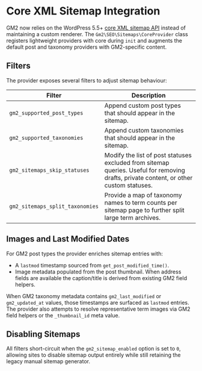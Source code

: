 # Core XML Sitemap Integration

GM2 now relies on the WordPress 5.5+ [core XML sitemap API](https://make.wordpress.org/core/2020/07/22/wordpress-5-5-introduces-xml-sitemaps/) instead of maintaining a custom renderer. The `Gm2\SEO\Sitemaps\CoreProvider` class registers lightweight providers with core during `init` and augments the default post and taxonomy providers with GM2-specific content.

## Filters

The provider exposes several filters to adjust sitemap behaviour:

| Filter | Description |
| ------ | ----------- |
| `gm2_supported_post_types` | Append custom post types that should appear in the sitemap. |
| `gm2_supported_taxonomies` | Append custom taxonomies that should appear in the sitemap. |
| `gm2_sitemaps_skip_statuses` | Modify the list of post statuses excluded from sitemap queries. Useful for removing drafts, private content, or other custom statuses. |
| `gm2_sitemaps_split_taxonomies` | Provide a map of taxonomy names to term counts per sitemap page to further split large term archives. |

## Images and Last Modified Dates

For GM2 post types the provider enriches sitemap entries with:

- A `lastmod` timestamp sourced from `get_post_modified_time()`.
- Image metadata populated from the post thumbnail. When address fields are available the caption/title is derived from existing GM2 field helpers.

When GM2 taxonomy metadata contains `gm2_last_modified` or `gm2_updated_at` values, those timestamps are surfaced as `lastmod` entries. The provider also attempts to resolve representative term images via GM2 field helpers or the `_thumbnail_id` meta value.

## Disabling Sitemaps

All filters short-circuit when the `gm2_sitemap_enabled` option is set to `0`, allowing sites to disable sitemap output entirely while still retaining the legacy manual sitemap generator.
